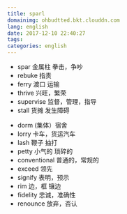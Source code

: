 ```yaml
---
title: sparl
domainimg: ohbudtted.bkt.clouddn.com
lang: english
date: 2017-12-10 22:40:27
tags:
categories: english
---
```


* spar 金属柱 拳击，争吵
* rebuke 指责
* ferry 渡口 运输
* thrive 兴旺，繁荣
* supervise 监督，管理，指导
* stall 货摊 发生障碍
<!-- more -->
* dorm (集体）宿舍
* lorry 卡车，货运汽车
* lash 鞭子  抽打
* petty 小气的 琐碎的
* conventional 普通的，常规的
* exceed 领先
* signify 表明，预示
* rim 边，框 镶边
* fidelity 忠诚，准确性
* renounce 放弃，否认
